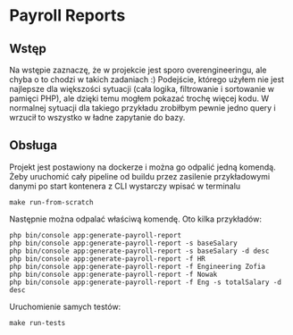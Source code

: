# Payroll Reports

## Wstęp
Na wstępie zaznaczę, że w projekcie jest sporo overengineeringu, ale chyba o to chodzi w takich zadaniach :) Podejście, którego użyłem nie jest najlepsze dla większości sytuacji (cała logika, filtrowanie i sortowanie w pamięci PHP), ale dzięki temu mogłem pokazać trochę więcej kodu. W normalnej sytuacji dla takiego przykładu zrobiłbym pewnie jedno query i wrzucił to wszystko w ładne zapytanie do bazy.

## Obsługa
Projekt jest postawiony na dockerze i można go odpalić jedną komendą.
Żeby uruchomić cały pipeline od buildu przez zasilenie przykładowymi danymi po start kontenera z CLI wystarczy wpisać w terminalu
```shell
make run-from-scratch
```
Następnie można odpalać właściwą komendę. Oto kilka przykładów:
```shell
php bin/console app:generate-payroll-report
php bin/console app:generate-payroll-report -s baseSalary
php bin/console app:generate-payroll-report -s baseSalary -d desc
php bin/console app:generate-payroll-report -f HR
php bin/console app:generate-payroll-report -f Engineering Zofia
php bin/console app:generate-payroll-report -f Nowak
php bin/console app:generate-payroll-report -f Eng -s totalSalary -d desc
```
Uruchomienie samych testów:
```shell
make run-tests
```
